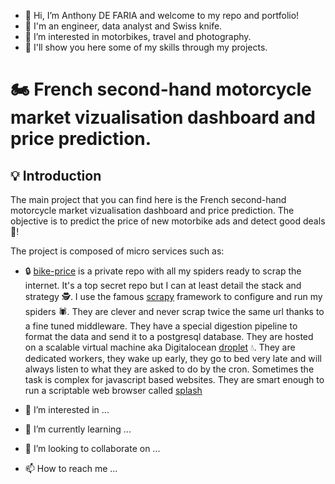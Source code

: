 - 👋 Hi, I’m Anthony DE FARIA and welcome to my repo and portfolio!
- 👷 I'm an engineer, data analyst and Swiss knife.
- 👀 I’m interested in motorbikes, travel and photography. 
- 💪 I'll show you here some of my skills through my projects.

# 🏍️ French second-hand motorcycle market vizualisation dashboard and price prediction.
## 💡 Introduction
The main project that you can find here is the French second-hand motorcycle market vizualisation dashboard and price prediction.
The objective is to predict the price of new motorbike ads and detect good deals 🤑!


The project is composed of micro services such as:
- 🔒 [bike-price](https://github.com/AnthonyDF/bike_price) is a private repo with all my spiders ready to scrap the internet. It's a top secret repo but I can at least detail the stack and strategy 🕵️. I use the famous [scrapy](https://fr.wikipedia.org/wiki/Scrapy) framework to configure and run my spiders 🕷️. They are clever and never scrap twice the same url thanks to a fine tuned middleware. They have a special digestion pipeline to format the data and send it to a postgresql database. They are hosted on a scalable virtual machine aka Digitalocean [droplet](https://www.digitalocean.com/products/droplets) 💧. They are dedicated workers, they wake up early, they go to bed very late and will always listen to what they are asked to do by the cron. Sometimes the task is complex for javascript based websites.  They are smart enough to run a scriptable web browser called [splash](https://github.com/scrapinghub/splash)

- 👀 I’m interested in ...
- 🌱 I’m currently learning ...
- 💞️ I’m looking to collaborate on ...
- 📫 How to reach me ...

<!---
AnthonyDF/AnthonyDF is a ✨ special ✨ repository because its `README.md` (this file) appears on your GitHub profile.
You can click the Preview link to take a look at your changes.
--->
